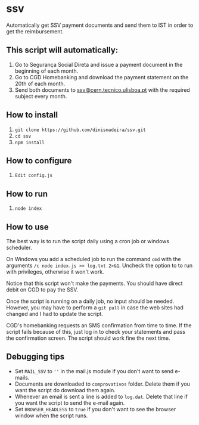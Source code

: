 # ssv

Automatically get SSV payment documents and send them to IST in order to get the reimbursement.

## This script will automatically:

1. Go to Segurança Social Direta and issue a payment document in the beginning of each month.
1. Go to CGD Homebanking and download the payment statement on the 20th of each month.
1. Send both documents to ssv@cern.tecnico.ulisboa.pt with the required subject every month.

## How to install

1. `git clone https://github.com/dinismadeira/ssv.git`
1. `cd ssv`
1. `npm install`

## How to configure

1. `Edit config.js`

## How to run

1. `node index`

## How to use

The best way is to run the script daily using a cron job or windows scheduler.

On Windows you add a scheduled job to run the command `cmd` with the arguments `/c node index.js >> log.txt 2>&1`. Uncheck the option to to run with privileges, otherwise it won't work.

Notice that this script won't make the payments. You should have direct debit on CGD to pay the SSV.

Once the script is running on a daily job, no input should be needed. However, you may have to perform a `git pull` in case the web sites had changed and I had to update the script. 

CGD's homebanking requests an SMS confirmation from time to time. If the script fails because of this, just log in to check your statements and pass the confirmation screen. The script should work fine the next time.

## Debugging tips

* Set `MAIL_SSV` to `''` in the mail.js module if you don't want to send e-mails.
* Documents are downloaded to `comprovativos` folder. Delete them if you want the script do download them again.
* Whenever an email is sent a line is added to `log.dat`. Delete that line if you want the script to send the e-mail again.
* Set `BROWSER_HEADLESS` to `true` if you don't want to see the browser window when the script runs.
